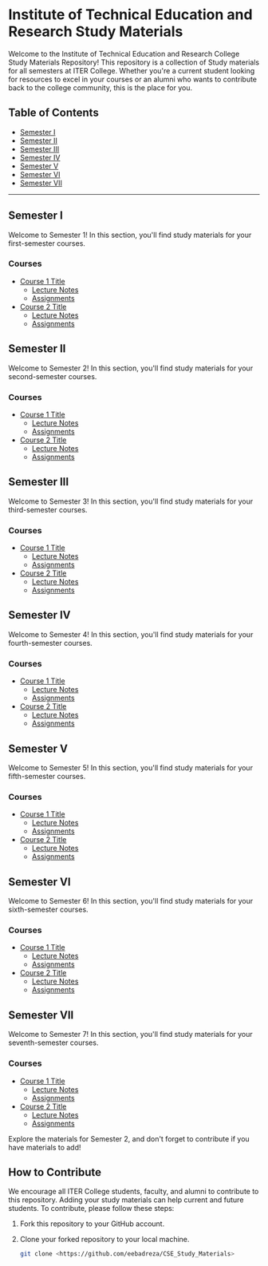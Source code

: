 # Institute of Technical Education and Research Study Materials 

Welcome to the Institute of Technical Education and Research College Study Materials Repository! This repository is a collection of Study materials for all semesters at ITER College. Whether you're a current student looking for resources to excel in your courses or an alumni who wants to contribute back to the college community, this is the place for you.

## Table of Contents

- [Semester I](#semester-i)
- [Semester II](#semester-ii)
- [Semester III](#semester-iii)
- [Semester IV](#semester-iv)
- [Semester V](#semester-v)
- [Semester VI](#semester-vi)
- [Semester VII](#semester-vii)

---

## Semester I
Welcome to Semester 1! In this section, you'll find study materials for your first-semester courses.
### Courses

- [Course 1 Title](semester-1/course-1/)
  - [Lecture Notes](semester-1/course-1/lecture-notes.pdf)
  - [Assignments](semester-1/course-1/assignments/)
- [Course 2 Title](semester-1/course-2/)
  - [Lecture Notes](semester-1/course-2/lecture-notes.pdf)
  - [Assignments](semester-1/course-2/assignments/)
 
  
## Semester II
Welcome to Semester 2! In this section, you'll find study materials for your second-semester courses.
### Courses

- [Course 1 Title](semester-2/course-1/)
  - [Lecture Notes](semester-2/course-1/lecture-notes.pdf)
  - [Assignments](semester-2/course-1/assignments/)
- [Course 2 Title](semester-2/course-2/)
  - [Lecture Notes](semester-2/course-2/lecture-notes.pdf)
  - [Assignments](semester-2/course-2/assignments/)

## Semester III
Welcome to Semester 3! In this section, you'll find study materials for your third-semester courses.
### Courses

- [Course 1 Title](semester-3/course-1/)
  - [Lecture Notes](semester-3/course-1/lecture-notes.pdf)
  - [Assignments](semester-3/course-1/assignments/)
- [Course 2 Title](semester-3/course-2/)
  - [Lecture Notes](semester-3/course-2/lecture-notes.pdf)
  - [Assignments](semester-3/course-2/assignments/)

## Semester IV
Welcome to Semester 4! In this section, you'll find study materials for your fourth-semester courses.
### Courses

- [Course 1 Title](semester-4/course-1/)
  - [Lecture Notes](semester-4/course-1/lecture-notes.pdf)
  - [Assignments](semester-4/course-1/assignments/)
- [Course 2 Title](semester-4/course-2/)
  - [Lecture Notes](semester-4/course-2/lecture-notes.pdf)
  - [Assignments](semester-4/course-2/assignments/)

## Semester V
Welcome to Semester 5! In this section, you'll find study materials for your fifth-semester courses.
### Courses

- [Course 1 Title](semester-5/course-1/)
  - [Lecture Notes](semester-5/course-1/lecture-notes.pdf)
  - [Assignments](semester-5/course-1/assignments/)
- [Course 2 Title](semester-5/course-2/)
  - [Lecture Notes](semester-5/course-2/lecture-notes.pdf)
  - [Assignments](semester-5/course-2/assignments/)

## Semester VI
Welcome to Semester 6! In this section, you'll find study materials for your sixth-semester courses.
### Courses

- [Course 1 Title](semester-6/course-1/)
  - [Lecture Notes](semester-6/course-1/lecture-notes.pdf)
  - [Assignments](semester-6/course-1/assignments/)
- [Course 2 Title](semester-6/course-2/)
  - [Lecture Notes](semester-6/course-2/lecture-notes.pdf)
  - [Assignments](semester-6/course-2/assignments/)

## Semester VII
Welcome to Semester 7! In this section, you'll find study materials for your seventh-semester courses.
### Courses

- [Course 1 Title](semester-7/course-1/)
  - [Lecture Notes](semester-7/course-1/lecture-notes.pdf)
  - [Assignments](semester-7/course-1/assignments/)
- [Course 2 Title](semester-7/course-2/)
  - [Lecture Notes](semester-7/course-2/lecture-notes.pdf)
  - [Assignments](semester-7/course-2/assignments/)



Explore the materials for Semester 2, and don't forget to contribute if you have materials to add!

## How to Contribute

We encourage all ITER College students, faculty, and alumni to contribute to this repository. Adding your study materials can help current and future students. To contribute, please follow these steps:

1. Fork this repository to your GitHub account.
2. Clone your forked repository to your local machine.
   
   ```bash
   git clone <https://github.com/eebadreza/CSE_Study_Materials>
